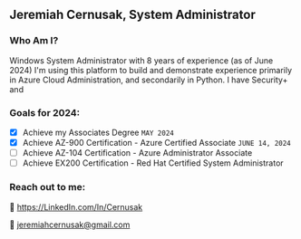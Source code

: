 ## Jeremiah Cernusak, System Administrator


### Who Am I?
Windows System Administrator with 8 years of experience (as of June 2024) I'm using this platform to build and demonstrate experience primarily in Azure Cloud Administration, and  secondarily in Python. I have Security+ and 

### Goals for 2024:
- [x] Achieve my Associates Degree `MAY 2024`
- [x] Achieve AZ-900 Certification - Azure Certified Associate `JUNE 14, 2024`
- [ ] Achieve AZ-104 Certification - Azure Administrator Associate 
- [ ] Achieve EX200 Certification - Red Hat Certified System Administrator

### 















### Reach out to me:

💼 https://LinkedIn.com/In/Cernusak

📧 jeremiahcernusak@gmail.com
